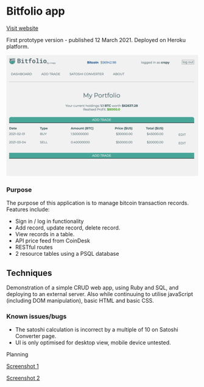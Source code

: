 # Bitfolio app

[Visit website](https://bitfolio-crspy.herokuapp.com/)

First prototype version - published 12 March 2021. Deployed on Heroku platform.

![alt text](public/resources/bitfolio_web_app_screenshot.png "prototype screenshot")

### Purpose
The purpose of this application is to manage bitcoin transaction records. Features include:
- Sign in / log in functionality
- Add record, update record, delete record.
- View records in a table.
- API price feed from CoinDesk
- RESTful routes
- 2 resource tables using a PSQL database

## Techniques
Demonstration of a simple CRUD web app, using Ruby and SQL, and deploying to an external server. Also while continuuing to utilise javaScript (including DOM manipulation), basic HTML and basic CSS.

### Known issues/bugs

- The satoshi calculation is incorrect by a multiple of 10 on Satoshi Converter page.
- UI is only optimised for desktop view, mobile device untested.


Planning

[Screenshot 1](Profit_algo_planning1.jpg)

[Screenshot 2](Profit_algo_planning2.jpg)